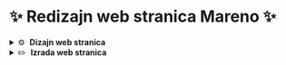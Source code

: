 # ✨ Redizajn web stranica Mareno ✨

<details>
        <summary>⚙️ &nbsp;<strong>Dizajn web stranica</strong></summary>
        <ul>
                <li><a href="https://marenodizajn.com/dizajn-web-stranica/html-web-stranice/">HTML web stranice HTML dizajn</a></li>
                <li><a href="https://marenodizajn.com/dizajn-web-stranica/redizajn-web-stranica/">Redizajn vaših web stranica</a></li>
                <li><a href="https://marenodizajn.com/dizajn-web-stranica/webdizajn-po-mjeri/">Webdizajn po mjeri</a></li>
                </ul>
</details>

<details>
        <summary>✏️ &nbsp;<strong>Izrada web stranica</strong></summary>
        <ul>
                <li><a href="https://marenodizajn.com/izrada-web-stranica/web-shop-ecommerce/">Web shop eCommerce Web trgovine | Web dućani</a></li>
                <li><a href="https://marenodizajn.com/izrada-web-stranica/cms-upravljanje-sadrzajem/">CMS admin panel za upravljanje sadržajem</a></li>
                <li><a href="https://marenodizajn.com/izrada-web-stranica/unikatna-izrada-web-stranica-pokrenite-svoj-biznis-online/">Unikatna izrada web stranica-pokrenite svoj biznis OnLine</a></li>
                </ul>
</details>

